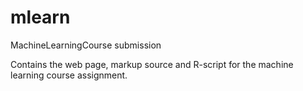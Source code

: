 # mlearn
MachineLearningCourse submission

Contains the web page, markup source and R-script for the machine learning course assignment.

